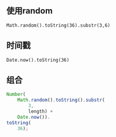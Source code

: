 ## 使用random
```
Math.random().toString(36).substr(3,6)
```

## 时间戳
```
Date.now().toString(36)
```

## 组合
```javascript
Number(
	Math.random().toString().substr(
		3,
		length) +
	Date.now()).
toString(
	36);
```